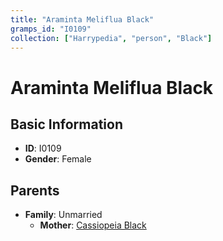 ```yaml
---
title: "Araminta Meliflua Black"
gramps_id: "I0109"
collection: ["Harrypedia", "person", "Black"]
---
```


# Araminta Meliflua Black

## Basic Information

- **ID**: I0109
- **Gender**: Female

## Parents

- **Family**: Unmarried
  - **Mother**: [Cassiopeia Black](//Black/Cassiopeia/)

